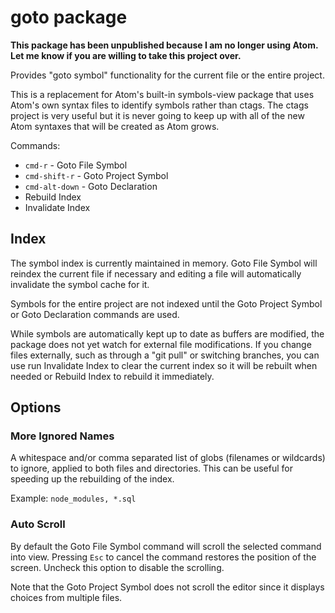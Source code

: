 # goto package

**This package has been unpublished because I am no longer using Atom.  Let me know if you are willing to take this project over.**

Provides "goto symbol" functionality for the current file or the entire project.

This is a replacement for Atom's built-in symbols-view package that uses Atom's own syntax files
to identify symbols rather than ctags.  The ctags project is very useful but it is never going
to keep up with all of the new Atom syntaxes that will be created as Atom grows.

Commands:

* `cmd-r` - Goto File Symbol
* `cmd-shift-r` - Goto Project Symbol
* `cmd-alt-down` - Goto Declaration
* Rebuild Index
* Invalidate Index

## Index

The symbol index is currently maintained in memory.  Goto File Symbol will reindex the current
file if necessary and editing a file will automatically invalidate the symbol cache for it.

Symbols for the entire project are not indexed until the Goto Project Symbol or Goto
Declaration commands are used.

While symbols are automatically kept up to date as buffers are modified, the package  does not
yet watch for external file modifications.  If you change files externally, such as through a
"git pull" or switching branches, you can use run Invalidate Index to clear the current index
so it will be rebuilt when needed or Rebuild Index to rebuild it immediately.

## Options

### More Ignored Names

A whitespace and/or comma separated list of globs (filenames or wildcards) to ignore, applied
to both files and directories.  This can be useful for speeding up the rebuilding of the index.

Example: `node_modules, *.sql`

### Auto Scroll

By default the Goto File Symbol command will scroll the selected command into view.  Pressing
`Esc` to cancel the command restores the position of the screen.  Uncheck this option to
disable the scrolling.

Note that the Goto Project Symbol does not scroll the editor since it displays choices from
multiple files.
